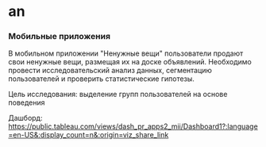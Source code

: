 # an
### Мобильные приложения

В мобильном приложении "Ненужные вещи" пользователи продают свои ненужные вещи, размещая их на доске объявлений. Необходимо провести исследовательский анализ данных, сегментацию пользователей и проверить статистические гипотезы.

Цель исследования: выделение групп пользователей на основе поведения

Дашборд: https://public.tableau.com/views/dash_pr_apps2_mii/Dashboard1?:language=en-US&:display_count=n&:origin=viz_share_link
